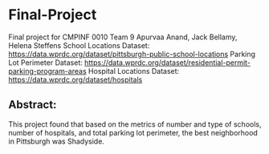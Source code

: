 # Final-Project
Final project for CMPINF 0010 Team 9
Apurvaa Anand, Jack Bellamy, Helena Steffens
School Locations Dataset: https://data.wprdc.org/dataset/pittsburgh-public-school-locations
Parking Lot Perimeter Dataset: https://data.wprdc.org/dataset/residential-permit-parking-program-areas
Hospital Locations Dataset: https://data.wprdc.org/dataset/hospitals
## Abstract: ##
This project found that based on the metrics of number and type of schools, number of hospitals, and total parking lot perimeter, the best neighborhood in Pittsburgh was Shadyside.



